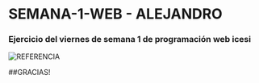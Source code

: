 # SEMANA-1-WEB - ALEJANDRO 
### Ejercicio del viernes de semana 1 de programación web icesi  


![REFERENCIA](../../1x/HTML%20INSTAGRAM-100.jpg)

##GRACIAS! 